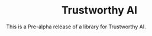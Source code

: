 <p align="center">
    <h1 align="center">Trustworthy AI</h1>
</p>

This is a Pre-alpha release of a library for Trustworthy AI.
